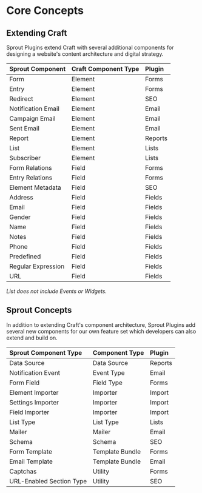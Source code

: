 # Core Concepts
 
## Extending Craft

Sprout Plugins extend Craft with several additional components for designing a website's content architecture and digital strategy. 

| Sprout Component         | Craft Component Type | Plugin           |
|:------------------------ |:-------------------- |:---------------- |
| Form                     | Element            | Forms     |
| Entry                    | Element            | Forms     |
| Redirect                 | Element            | SEO       |
| Notification Email       | Element            | Email     |
| Campaign Email           | Element            | Email     |
| Sent Email               | Element            | Email     |
| Report                   | Element            | Reports   |
| List                     | Element            | Lists     |
| Subscriber               | Element            | Lists     |
| Form Relations           | Field              | Forms     |
| Entry Relations          | Field              | Forms     |
| Element Metadata         | Field              | SEO       |
| Address                  | Field              | Fields    |
| Email                    | Field              | Fields    |
| Gender                   | Field              | Fields    |
| Name                     | Field              | Fields    |
| Notes                    | Field              | Fields    |
| Phone                    | Field              | Fields    |
| Predefined               | Field              | Fields    |
| Regular Expression       | Field              | Fields    |
| URL                      | Field              | Fields    |

_List does not include Events or Widgets._

## Sprout Concepts

In addition to extending Craft's component architecture, Sprout Plugins add several new components for our own feature set which developers can also extend and build on. 

| Sprout Component Type    | Component Type  | Plugin           |
|:------------------------ |:---------------------- |:---------------- |
| Data Source              | Data Source        | Reports   |
| Notification Event       | Event Type         | Email     |
| Form Field               | Field Type         | Forms     |
| Element Importer         | Importer           | Import    |
| Settings Importer        | Importer           | Import    |
| Field Importer           | Importer           | Import    |
| List Type                | List Type          | Lists     |
| Mailer                   | Mailer             | Email     |
| Schema                   | Schema             | SEO       |
| Form Template            | Template Bundle    | Forms     |
| Email Template           | Template Bundle    | Email     |
| Captchas                 | Utility            | Forms     |
| URL-Enabled Section Type | Utility            | SEO       |